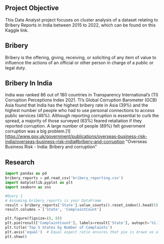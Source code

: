 ## Project Objective

This Data Analyst project focuses on cluster analysis of a dataset relating to Bribery Reports in India between 2015 to 2022, which can be found on this Kaggle link. 

## Bribery

Bribery is the offering, giving, receiving, or soliciting of any item of value to influence the actions of an official or other person in charge of a public or legal duty.

## Bribery In India

India was ranked 86 out of 180 countries in Transparency International’s (TI) Corruption Perceptions Index 2021. TI’s Global Corruption Barometer (GCB) Asia found that India has the highest bribery rate in Asia (39%) and the highest number of people who had to use personal connections to access public services (46%). Although reporting corruption is essential to curb the spread, a majority of those surveyed (63%) feared retaliation if they reported corruption. A large number of people (89%) felt government corruption was a big problem.[1] https://www.gov.uk/government/publications/overseas-business-risk-india/overseas-business-risk-india#bribery-and-corruption "Overseas Business Risk - India: Bribery and corruption"

## Research

```python
import pandas as pd
bribery_reports = pd.read_csv('bribery_reporting.csv')
import matplotlib.pyplot as plt
import seaborn as sns

#Query 1
# Assuming bribery_reports is your DataFrame
result = bribery_reports['State'].value_counts().reset_index().head(5)
result.columns = ['State', 'ComplaintCount']

plt.figure(figsize=(8, 8))
plt.pie(result['ComplaintCount'], labels=result['State'], autopct='%1.1f%%', startangle=140, colors=['orange', 'lightblue', 'green', 'red', 'purple'])
plt.title('Top 5 States by Number of Complaints')
plt.axis('equal')  # Equal aspect ratio ensures that pie is drawn as a circle.
plt.show()
```


